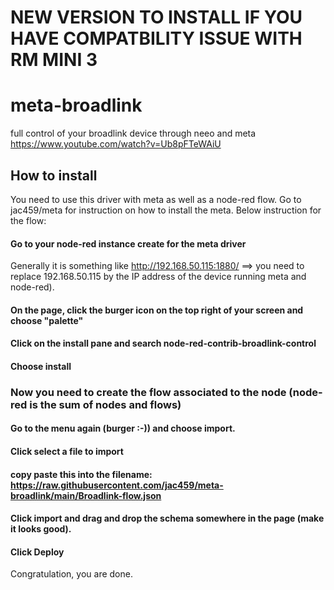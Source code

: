 # NEW VERSION TO INSTALL IF YOU HAVE COMPATBILITY ISSUE WITH RM MINI 3

# meta-broadlink
full control of your broadlink device through neeo and meta
https://www.youtube.com/watch?v=Ub8pFTeWAiU

## How to install
You need to use this driver with meta as well as a node-red flow.
Go to jac459/meta for instruction on how to install the meta.
Below instruction for the flow:

#### Go to your node-red instance create for the meta driver 
Generally it is something like http://192.168.50.115:1880/ ==> you need to replace 192.168.50.115 by the IP address of the device running meta and node-red).
#### On the page, click the burger icon on the top right of your screen and choose "palette"
#### Click on the install pane and search node-red-contrib-broadlink-control
#### Choose install
### Now you need to create the flow associated to the node (node-red is the sum of nodes and flows)
#### Go to the menu again (burger :-))  and choose import.
#### Click select a file to import
#### copy paste this into the filename: https://raw.githubusercontent.com/jac459/meta-broadlink/main/Broadlink-flow.json
#### Click import and drag and drop the schema somewhere in the page (make it looks good).
#### Click Deploy
Congratulation, you are done.
